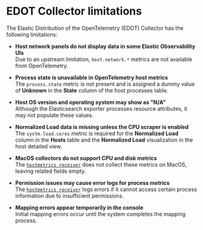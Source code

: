 # EDOT Collector limitations

The Elastic Distribution of the OpenTelemetry (EDOT) Collector has the following limitations:

- **Host network panels do not display data in some Elastic Observability UIs**  
  Due to an upstream limitation, `host.network.*` metrics are not available from OpenTelemetry.  

- **Process state is unavailable in OpenTelemetry host metrics**  
  The `process.state` metric is not present and is assigned a dummy value of **Unknown** in the **State** column of the host processes table.  

- **Host OS version and operating system may show as "N/A"**  
  Although the Elasticsearch exporter processes resource attributes, it may not populate these values.  

- **Normalized Load data is missing unless the CPU scraper is enabled**  
  The `systm.load.cores` metric is required for the **Normalized Load** column in the **Hosts** table and the **Normalized Load** visualization in the host detailed view.  

- **MacOS collectors do not support CPU and disk metrics**  
  The [`hostmetrics receiver`](https://github.com/open-telemetry/opentelemetry-collector-contrib/tree/main/receiver/hostmetricsreceiver) does not collect these metrics on MacOS, leaving related fields empty.  

- **Permission issues may cause error logs for process metrics**  
  The [`hostmetrics receiver`](https://github.com/open-telemetry/opentelemetry-collector-contrib/tree/main/receiver/hostmetricsreceiver) logs errors if it cannot access certain process information due to insufficient permissions.  

- **Mapping errors appear temporarily in the console**  
  Initial mapping errors occur until the system completes the mapping process.  